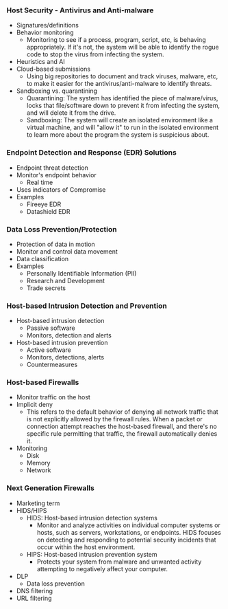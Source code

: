 
### Host Security - Antivirus and Anti-malware
- Signatures/definitions
- Behavior monitoring
	- Monitoring to see if a process, program, script, etc, is behaving appropriately. If it's not, the system will be able to identify the rogue code to stop the virus from infecting the system.
- Heuristics and AI
- Cloud-based submissions
	- Using big repositories to document and track viruses, malware, etc, to make it easier for the antivirus/anti-malware to identify threats.
- Sandboxing vs. quarantining
	- Quarantining: The system has identified the piece of malware/virus, locks that file/software down to prevent it from infecting the system, and will delete it from the drive.
	- Sandboxing: The system will create an isolated environment like a virtual machine, and will "allow it" to run in the isolated environment to learn more about the program the system is suspicious about.

### Endpoint Detection and Response (EDR) Solutions

* Endpoint threat detection
* Monitor's endpoint behavior
	* Real time
* Uses indicators of Compromise
* Examples
	* Fireeye EDR
	* Datashield EDR

### Data Loss Prevention/Protection
* Protection of data in motion
* Monitor and control data movement
* Data classification
* Examples
	* Personally Identifiable Information (PII)
	* Research and Development
	* Trade secrets

### Host-based Intrusion Detection and Prevention
* Host-based intrusion detection
	* Passive software
	* Monitors, detection and alerts
* Host-based intrusion prevention
	* Active software
	* Monitors, detections, alerts
	* Countermeasures

### Host-based Firewalls
* Monitor traffic on the host
* Implicit deny
	* This refers to the default behavior of denying all network traffic that is not explicitly allowed by the firewall rules. When a packet or connection attempt reaches the host-based firewall, and there's no specific rule permitting that traffic, the firewall automatically denies it.
* Monitoring
	* Disk
	* Memory
	* Network

### Next Generation Firewalls
* Marketing term
* HIDS/HIPS
	* HIDS: Host-based intrusion detection systems
		* Monitor and analyze activities on individual computer systems or hosts, such as servers, workstations, or endpoints. HIDS focuses on detecting and responding to potential security incidents that occur within the host environment.
	* HIPS: Host-based intrusion prevention system
		* Protects your system from malware and unwanted activity attempting to negatively affect your computer.
* DLP
	* Data loss prevention
* DNS filtering
* URL filtering